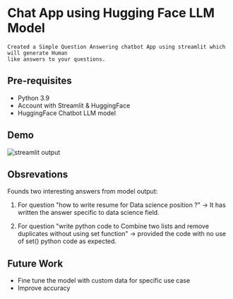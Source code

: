 #  Chat App using Hugging Face LLM Model 
```
Created a Simple Question Answering chatbot App using streamlit which will generate Human
like answers to your questions.  
```

## Pre-requisites

- Python 3.9
- Account with Streamlit & HuggingFace
- HuggingFace Chatbot LLM model

## Demo
![streamlit output](https://github.com/sarangb0003/App_LLM_HuggingFace_ChatBot/assets/61322867/4fc32544-383a-4086-9e1d-abc2abbda64e)

## Obsrevations

Founds two interesting answers from model output:
1) For question "how to write resume for Data science position ?"
-> It has written the answer specific to data science field.
   
2) For question "write python code to Combine two lists and remove duplicates without using set function"
-> provided the code with no use of set() python code as expected.

## Future Work

- Fine tune the model with custom data for specific use case
- Improve accuracy 
